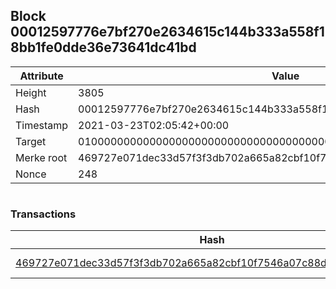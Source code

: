 ## Block 00012597776e7bf270e2634615c144b333a558f18bb1fe0dde36e73641dc41bd

Attribute | Value
--- | ---
Height | 3805
Hash | 00012597776e7bf270e2634615c144b333a558f18bb1fe0dde36e73641dc41bd
Timestamp | 2021-03-23T02:05:42+00:00
Target | 0100000000000000000000000000000000000000000000000000000000000000
Merke root | 469727e071dec33d57f3f3db702a665a82cbf10f7546a07c88d14485bb4c6d5d
Nonce | 248

```

```

### Transactions

Hash | Amount
--- | ---
[469727e071dec33d57f3f3db702a665a82cbf10f7546a07c88d14485bb4c6d5d](469727e071dec33d57f3f3db702a665a82cbf10f7546a07c88d14485bb4c6d5d.md) | 10.00000000 SKEPTI 
